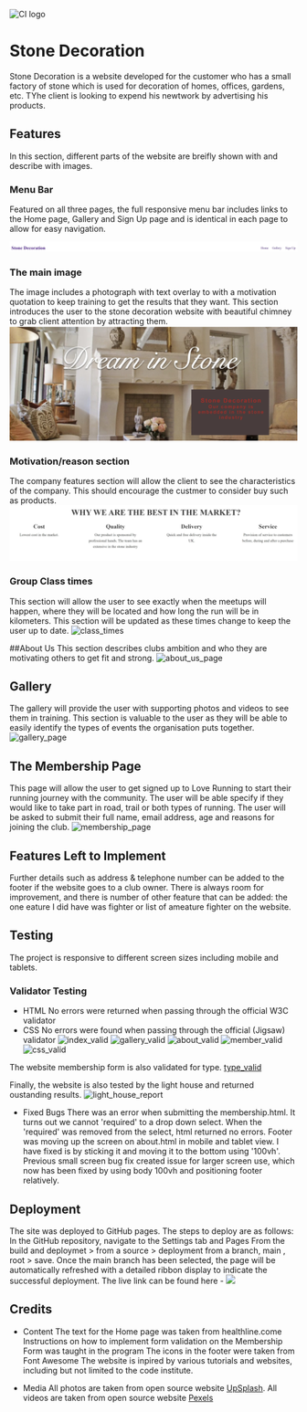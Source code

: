 ![CI logo](https://codeinstitute.s3.amazonaws.com/fullstack/ci_logo_small.png)

# Stone Decoration
Stone Decoration is a website developed for the customer who has a small factory of stone which is used for decoration of homes, offices, gardens, etc. TYhe client is looking to expend his newtwork by advertising his products.

## Features
In this section, different parts of the website are breifly shown with and describe with images.

### Menu Bar 
Featured on all three pages, the full responsive menu bar includes links to the Home page, Gallery and Sign Up page and is identical in each page to allow for easy navigation.

![menu](https://github.com/Charf10/Stone-Decoration/blob/main/assets/images/menu.jpg?raw=true)


### The main image
The image includes a photograph with text overlay to with a motivation quotation to keep training to get the results that they want.
This section introduces the user to the stone decoration website with beautiful chimney to grab client attention by attracting them.
![main image](https://github.com/Charf10/Stone-Decoration/blob/main/assets/images/main-image.jpg?raw=true)


### Motivation/reason section
The company features section will allow the client to see the characteristics of the company.
This should encourage the custmer to consider buy such as products.
![Company features](https://github.com/Charf10/Stone-Decoration/blob/main/assets/images/Company-logo.jpg?raw=true)


### Group Class times
This section will allow the user to see exactly when the meetups will happen, where they will be located and how long the run will be in kilometers.
This section will be updated as these times change to keep the user up to date.
![class_times](https://github.com/KhanRana/community_boxing_club/blob/main/assets/media/class_times.png)

##About Us
This section describes clubs ambition and who they are motivating others to get fit and strong.
![about_us_page](https://github.com/KhanRana/community_boxing_club/blob/main/assets/media/about.png)

## Gallery
The gallery will provide the user with supporting photos and videos to see them in training. 
This section is valuable to the user as they will be able to easily identify the types of events the organisation puts together.
![gallery_page](https://github.com/KhanRana/community_boxing_club/blob/main/assets/media/gallery.png)

## The Membership Page
This page will allow the user to get signed up to Love Running to start their running journey with the community. 
The user will be able specify if they would like to take part in road, trail or both types of running. The user will 
be asked to submit their full name, email address, age and reasons for joining the club.
![membership_page](https://github.com/KhanRana/community_boxing_club/blob/main/assets/media/membership.png)

## Features Left to Implement
Further details such as address & telephone number can be added to the footer if the website goes to a club owner.
There is always room for improvement, and there is number of other feature that can be added: the one eature I did 
have was fighter or list of ameature fighter on the website.

## Testing
The project is responsive to different screen sizes including mobile and tablets.

### Validator Testing
- HTML
No errors were returned when passing through the official W3C validator
- CSS
No errors were found when passing through the official (Jigsaw) validator
![index_valid](https://github.com/KhanRana/community_boxing_club/blob/main/assets/media/index_pass.png)
![gallery_valid](https://github.com/KhanRana/community_boxing_club/blob/main/assets/media/gallery_validated.png)
![about_valid](https://github.com/KhanRana/community_boxing_club/blob/main/assets/media/about_pass.png)
![member_valid](https://github.com/KhanRana/community_boxing_club/blob/main/assets/media/membership_validated.png)
![css_valid](https://github.com/KhanRana/community_boxing_club/blob/main/assets/media/css_validated.png)

The website membership form is also validated for type.
[type_valid](https://github.com/KhanRana/community_boxing_club/blob/main/assets/media/type_check.png)

Finally, the website is also tested by the light house and returned oustanding results.
![light_house_report](https://github.com/KhanRana/community_boxing_club/blob/main/assets/media/lighthouse_report.png)

- Fixed Bugs
There was an error when submitting the membership.html. It turns out we cannot 'required' to a drop down select. 
When the 'required' was removed from the select, html returned no errors.
Footer was moving up the screen on about.html in mobile and tablet view. I have fixed is by sticking it and moving it to the bottom using '100vh'.
Previous small screen bug fix created issue for larger screen use, which now has been fixed by using body 100vh and positioning footer relatively.

## Deployment
The site was deployed to GitHub pages. The steps to deploy are as follows:
In the GitHub repository, navigate to the Settings tab and Pages
From the build and deploymet > from a source > deployment from a branch, main , root > save.
Once the main branch has been selected, the page will be automatically refreshed with a detailed ribbon display to indicate the successful deployment.
The live link can be found here - ![](https://khanrana.github.io/community_boxing_club/)

## Credits
- Content
The text for the Home page was taken from healthline.come
Instructions on how to implement form validation on the Membership Form was taught in the program
The icons in the footer were taken from Font Awesome
The website is inpired by various tutorials and websites, including but not limited to the code institute.

- Media
All photos are taken from open source website [UpSplash](https://unsplash.com/images).
All videos are taken from open source website [Pexels](https://www.pexels.com/videos/)
